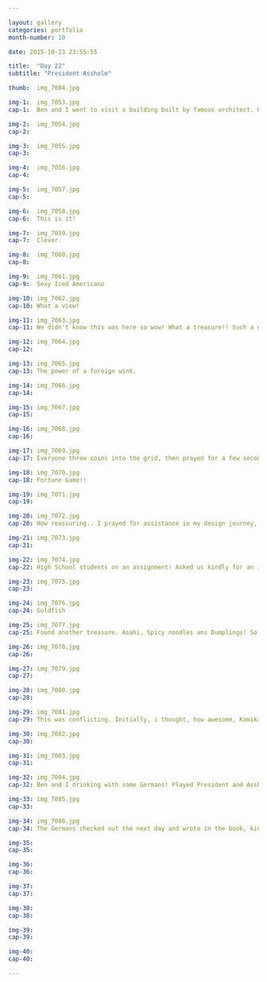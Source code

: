 ```yaml
---

layout: gallery
categories: portfolio
month-number: 10

date: 2015-10-23 23:55:55

title:  "Day 22"
subtitle: "President Asshole"

thumb:	img_7084.jpg

img-1:	img_7053.jpg
cap-1:	Ben and I went to visit a building built by famous architect. Off to adventure. Was like 1 hour walk. 

img-2:	img_7054.jpg
cap-2:	

img-3:	img_7055.jpg
cap-3: 	

img-4:	img_7056.jpg
cap-4:	

img-5:	img_7057.jpg
cap-5:	

img-6:	img_7058.jpg
cap-6:	This is it!

img-7:	img_7059.jpg
cap-7:	Clever.

img-8:	img_7060.jpg
cap-8:	

img-9:	img_7061.jpg
cap-9:	Sexy Iced Americano

img-10:	img_7062.jpg
cap-10:	What a view! 

img-11:	img_7063.jpg
cap-11:	We didn't know this was here so wow! What a treasure!! Such a good find. Filled with lots of tourist gifts, but not tacky stuff. Many native Japanese people there too! Not a tourist trap! Girl I was chilling with today says Yakuza always hangs out there.. Cray cray. Didn't know. 

img-12:	img_7064.jpg
cap-12:	

img-13:	img_7065.jpg
cap-13:	The power of a foreign wink.

img-14:	img_7066.jpg
cap-14:	

img-15:	img_7067.jpg
cap-15:	

img-16:	img_7068.jpg
cap-16:	

img-17:	img_7069.jpg
cap-17:	Everyone threw coins into the grid, then prayed for a few seconds. Many many people. 

img-18:	img_7070.jpg
cap-18:	Fortune Game!!

img-19:	img_7071.jpg
cap-19:	

img-20:	img_7072.jpg
cap-20:	How reassuring.. I prayed for assistance in my design journey, being the reason I'm here.. Thanks box.

img-21:	img_7073.jpg
cap-21:	

img-22:	img_7074.jpg
cap-22:	High School students on an assignment! Asked us kindly for an interview. 1. our names, spelled. 2. Where are we from. 3. Do we know any Japanese artists or actors. 4. What do we like about Japan. And 5. A picture! Of course! 

img-23:	img_7075.jpg
cap-23:	

img-24:	img_7076.jpg
cap-24:	Goldfish 

img-25:	img_7077.jpg
cap-25:	Found another treasure. Asahi, Spicy noodles ans Dumplings! So good. Best meal ever. Everything In Japan is amazing. 

img-26:	img_7078.jpg
cap-26:	

img-27:	img_7079.jpg
cap-27:	

img-28:	img_7080.jpg
cap-28:	

img-29:	img_7081.jpg
cap-29:	This was conflicting. Initially, i thought, how awesome, Kamikaze!! More literally God of Wind. Kami (God) Kaze (Wind). I started wondering if it was offensive or insensitive because of what happened in World War II. Though, on our way home, many people smiled and chuckled at the sight. One girl gestured "eating noodles", with a smile. Hmm. Then someone on a bike said it was "cool". But I got home, read up on Kamikaze and I can no longer wear it. Doesn't feel right. Reading some excerpts from letters by Kamikaze pilots was the tipping point. A tradition of the Samurai, to write a poem of sorts before an act of suicide or profound commitment. Bushido.

img-30:	img_7082.jpg
cap-30:	

img-31:	img_7083.jpg
cap-31:	

img-32:	img_7084.jpg
cap-32:	Ben and I drinking with some Germans! Played President and Asshole all night! The hosts' girlfriend also joined us for much of it. Was such a perfect night. For the first time, perhaps ever, I didn't lose, once. Lucky hands.

img-33:	img_7085.jpg
cap-33:	

img-34:	img_7088.jpg
cap-34:	The Germans checked out the next day and wrote in the book, kindly.

img-35:	
cap-35:	

img-36:	
cap-36:	

img-37:	
cap-37:	

img-38:	
cap-38:	

img-39:	
cap-39:	

img-40:	
cap-40:	

---
```



